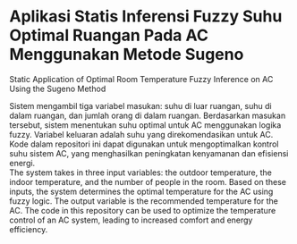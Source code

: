 # Aplikasi Statis Inferensi Fuzzy Suhu Optimal Ruangan Pada AC Menggunakan Metode Sugeno #
Static Application of Optimal Room Temperature Fuzzy Inference on AC Using the Sugeno Method

Sistem mengambil tiga variabel masukan: suhu di luar ruangan, suhu di dalam ruangan, dan jumlah orang di dalam ruangan. Berdasarkan masukan tersebut, sistem menentukan suhu optimal untuk AC menggunakan logika fuzzy. Variabel keluaran adalah suhu yang direkomendasikan untuk AC. Kode dalam repositori ini dapat digunakan untuk mengoptimalkan kontrol suhu sistem AC, yang menghasilkan peningkatan kenyamanan dan efisiensi energi.<br>
The system takes in three input variables: the outdoor temperature, the indoor temperature, and the number of people in the room. Based on these inputs, the system determines the optimal temperature for the AC using fuzzy logic. The output variable is the recommended temperature for the AC. The code in this repository can be used to optimize the temperature control of an AC system, leading to increased comfort and energy efficiency.
